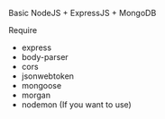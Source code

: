 Basic NodeJS + ExpressJS + MongoDB

Require
- express
- body-parser
- cors
- jsonwebtoken
- mongoose
- morgan
- nodemon (If you want to use)